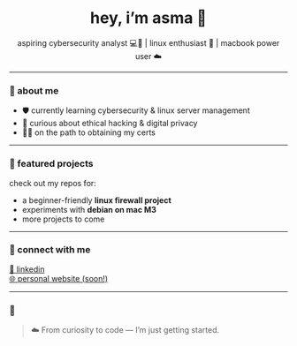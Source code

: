 <h1 align="center">hey, i’m asma 🌷</h1>
<p align="center">aspiring cybersecurity analyst 💻🔐 | linux enthusiast 🐧 | macbook power user ☁️</p>

---

### 💫 about me

- 🛡️ currently learning cybersecurity & linux server management  
- 🧠 curious about ethical hacking & digital privacy
- 👩‍💻 on the path to obtaining my certs  

---

### 📁 featured projects

check out my repos for:
- a beginner-friendly **linux firewall project**  
- experiments with **debian on mac M3**  
- more projects to come  

---

### 🧷 connect with me

[💌 linkedin](https://www.linkedin.com/in/asmamanzoor1/)  
[🌐 personal website (soon!)](https://yourlink.com)  

---

### 🌙 

> ☁️ From curiosity to code — I’m just getting started.
